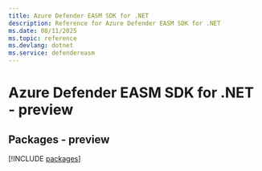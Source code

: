```yaml
---
title: Azure Defender EASM SDK for .NET
description: Reference for Azure Defender EASM SDK for .NET
ms.date: 08/11/2025
ms.topic: reference
ms.devlang: dotnet
ms.service: defendereasm
---
```

# Azure Defender EASM SDK for .NET - preview
## Packages - preview
[!INCLUDE [packages](defender-easm-index.md)]